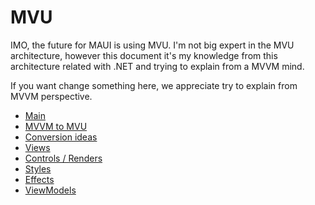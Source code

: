 # MVU

IMO, the future for MAUI is using MVU. I'm not big expert in the MVU architecture, however this document it's my knowledge from this architecture related with .NET and trying to explain from a MVVM mind.

If you want change something here, we appreciate try to explain from MVVM perspective.

- [Main](/MVU/Main.md)
- [MVVM to MVU](/MVU/MVVVToMVU.md)
- [Conversion ideas](/MVU/ConversionIdeas.md)
- [Views](/MVU/ViewsInCode.md)
- [Controls / Renders](/MVU/ControlsRenders.md)
- [Styles](/MVU/Styles.md)
- [Effects](/MVU/Effects.md)
- [ViewModels](/MVU/ViewModels.md)